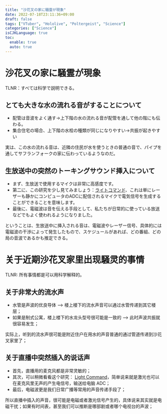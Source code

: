 ```yaml
---
title: "沙花叉の家に騒霊が現象"
date: 2022-07-18T23:11:36+09:00
draft: false
tags: ["VTuber", "Hololive", "Poltergeist", "Science"]
categories: ["Science"]
isCJKLanguage: true
toc:
  enable: true
  auto: true
---
```


# 沙花叉の家に騒霊が現象

TLNR：すべては科学で説明できる。

## とても大きな水の流れる音がすることについて

* 配管は音波をよく通す→上下階の水の流れる音が配管を通して他の階にも伝わる。
* 集合住宅の場合、上下階の水栓の種類が同じになりやすい→共振が起きやすい

実は、この水の流れる音は、近隣の住民が水を使うときの普通の音で、パイプを通してサフランフォークの家に伝わっているようなのだ。

## 生放送中の突然のトーキングサウンド挿入について

* まず、生放送で使用するマイクは非常に高感度です。
* 第二に、この研究を少し見てみましょう：[ライトコマンド](https://www.youtube.com/watch?v=ORji7Tz5GiI)、これは単にレーザーも静かにコンピュータのADCに配信されるマイクで電気信号を生成することができることを意味します。
* 最後に、電磁波は音を伝える手段として、私たちが日常的に使っている放送などでもよく使われるようになりました。

ということは、生放送中に挿入される音は、電磁波やレーザー信号、具体的には電磁波の干渉によって発生したもので、スケジュールがあれば、どの番組、どの局の音波であるかも推定できる。


# 关于近期沙花叉家里出现騒灵的事情

TLNR: 所有事情都是可以用科学解释的。

## 关于非常大的流水声

* 水管是声波的优良导体 --> 楼上楼下的流水声音可以通过水管传递到其它楼层；
* 如果是制式公寓，楼上楼下的水龙头型号很可能是一致的 --> 此时声波共振就很容易发生；

实际上，听到的流水声很可能是附近住户在用水的声音普通的通过管道传递到沙花叉家里了；

## 关于直播中突然插入的说话声

* 首先，直播用的麦克风都是非常灵敏的；
* 其次，可以稍微看看这个研究： [Light Command](https://www.youtube.com/watch?v=ORji7Tz5GiI)，简单说来就是激光也可以在麦克风里无声的产生电信号，输送给电脑 ADC；
* 最后，电磁波更是我们日常广播等常用的声音传递手段了；

所以直播中插入的声音，很可能是电磁或者激光信号产生的，具体说来其实就是电磁干扰；如果有时间表，甚至我们可以推断是哪部剧或者哪个电视台的声波；